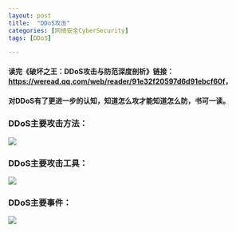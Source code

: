 ```yaml
---
layout: post
title:  "DDoS攻击"
categories: [网络安全CyberSecurity]
tags: [DDoS]

---
```


#### 读完《破坏之王：DDoS攻击与防范深度剖析》链接：<https://weread.qq.com/web/reader/91e32f20597d6d91ebcf60f>，  

#### 对DDoS有了更进一步的认知，知道怎么攻才能知道怎么防，书可一读。

###  DDoS主要攻击方法：

![](https://img-blog.csdnimg.cn/20210417162902311.jpg?x-oss-process=image/watermark,type_ZmFuZ3poZW5naGVpdGk,shadow_10,text_aHR0cHM6Ly9ibG9nLmNzZG4ubmV0L3dlaXhpbl80MzYzOTY4Mg==,size_16,color_FFFFFF,t_70#pic_center)

 

###  DDoS主要攻击工具：

![](https://img-blog.csdnimg.cn/20210417162902479.png?x-oss-process=image/watermark,type_ZmFuZ3poZW5naGVpdGk,shadow_10,text_aHR0cHM6Ly9ibG9nLmNzZG4ubmV0L3dlaXhpbl80MzYzOTY4Mg==,size_16,color_FFFFFF,t_70#pic_center)



###  DDoS主要事件：

![](https://img-blog.csdnimg.cn/20210417162902576.png?x-oss-process=image/watermark,type_ZmFuZ3poZW5naGVpdGk,shadow_10,text_aHR0cHM6Ly9ibG9nLmNzZG4ubmV0L3dlaXhpbl80MzYzOTY4Mg==,size_16,color_FFFFFF,t_70#pic_center)